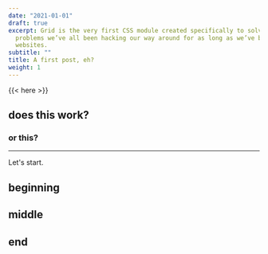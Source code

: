```yaml
---
date: "2021-01-01"
draft: true
excerpt: Grid is the very first CSS module created specifically to solve the layout
  problems we’ve all been hacking our way around for as long as we’ve been making
  websites.
subtitle: ""
title: A first post, eh?
weight: 1
---
```


{{< here >}}

## does this work?

### or this?

------------------------------------------------------------------------

Let's start.

## beginning

## middle

## end
